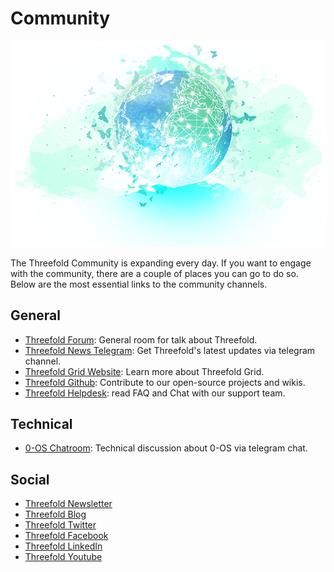 # Community
![](./img/header.png)

The Threefold Community is expanding every day. If you want to engage with the community, there are a couple of places you can go to do so. Below are the most essential links to the community channels.

## General
- [Threefold Forum](forum.Threefold.io/): General room for talk about Threefold.
- [Threefold News Telegram](https://t.me/Threefoldnews): Get Threefold's latest updates via telegram channel.
- [Threefold Grid Website](www.Threefold.io/): Learn more about Threefold Grid.
- [Threefold Github](https://github.com/Threefoldfoundation/): Contribute to our open-source projects and wikis.
- [Threefold Helpdesk](https://github.com/Threefoldfoundation/): read FAQ and Chat with our support team.

## Technical
- [0-OS Chatroom](https://t.me/zero_os_tech): Technical discussion about 0-OS via telegram chat.


## Social
- [Threefold Newsletter](https://landing.mailerlite.com/webforms/landing/i3m3q8)
- [Threefold Blog](blog.Threefold.io)
- [Threefold Twitter](https://twitter.com/Threefold_io)
- [Threefold Facebook](https://facebook.com/Threefold.io)
- [Threefold LinkedIn](https://linkedin.com/company/Threefold-foundation/)
- [Threefold Youtube](https://youtube.com/c/ThreefoldFoundation)
